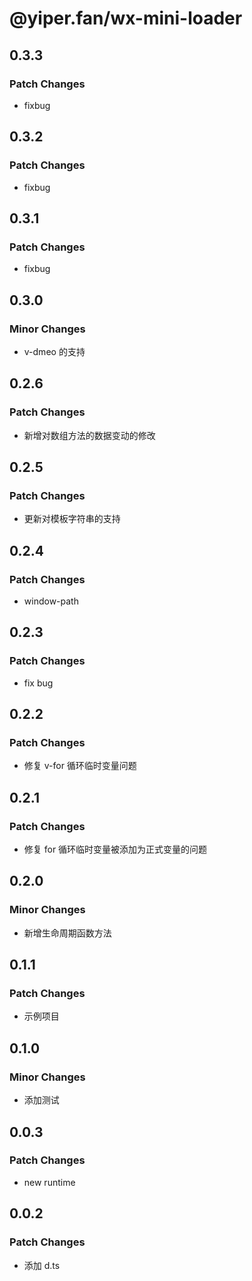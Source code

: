 # @yiper.fan/wx-mini-loader

## 0.3.3

### Patch Changes

-   fixbug

## 0.3.2

### Patch Changes

-   fixbug

## 0.3.1

### Patch Changes

-   fixbug

## 0.3.0

### Minor Changes

-   v-dmeo 的支持

## 0.2.6

### Patch Changes

-   新增对数组方法的数据变动的修改

## 0.2.5

### Patch Changes

-   更新对模板字符串的支持

## 0.2.4

### Patch Changes

-   window-path

## 0.2.3

### Patch Changes

-   fix bug

## 0.2.2

### Patch Changes

-   修复 v-for 循环临时变量问题

## 0.2.1

### Patch Changes

-   修复 for 循环临时变量被添加为正式变量的问题

## 0.2.0

### Minor Changes

-   新增生命周期函数方法

## 0.1.1

### Patch Changes

-   示例项目

## 0.1.0

### Minor Changes

-   添加测试

## 0.0.3

### Patch Changes

-   new runtime

## 0.0.2

### Patch Changes

-   添加 d.ts
